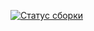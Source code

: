[![Статус сборки](https://ci.appveyor.com/api/projects/status/mhxutliw90gw7s9k?svg=true)](https://ci.appveyor.com/project/Natalia67746/setupci)
